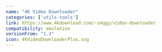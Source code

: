 ```yaml
---
name: "4K Video Downloader"
categories: ['utils-tools']
link: https://www.4kdownload.com/-smqgy/video-downloader
compatibility: emulation
versionFrom: "1.3"
icon: 4kVideoDownloaderPlus.svg
---
```


